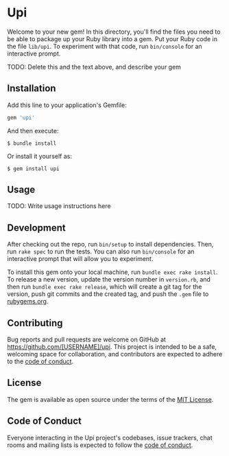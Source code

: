 # Upi

Welcome to your new gem! In this directory, you'll find the files you need to be able to package up your Ruby library into a gem. Put your Ruby code in the file `lib/upi`. To experiment with that code, run `bin/console` for an interactive prompt.

TODO: Delete this and the text above, and describe your gem

## Installation

Add this line to your application's Gemfile:

```ruby
gem 'upi'
```

And then execute:

    $ bundle install

Or install it yourself as:

    $ gem install upi

## Usage

TODO: Write usage instructions here

## Development

After checking out the repo, run `bin/setup` to install dependencies. Then, run `rake spec` to run the tests. You can also run `bin/console` for an interactive prompt that will allow you to experiment.

To install this gem onto your local machine, run `bundle exec rake install`. To release a new version, update the version number in `version.rb`, and then run `bundle exec rake release`, which will create a git tag for the version, push git commits and the created tag, and push the `.gem` file to [rubygems.org](https://rubygems.org).

## Contributing

Bug reports and pull requests are welcome on GitHub at https://github.com/[USERNAME]/upi. This project is intended to be a safe, welcoming space for collaboration, and contributors are expected to adhere to the [code of conduct](https://github.com/[USERNAME]/upi/blob/master/CODE_OF_CONDUCT.md).

## License

The gem is available as open source under the terms of the [MIT License](https://opensource.org/licenses/MIT).

## Code of Conduct

Everyone interacting in the Upi project's codebases, issue trackers, chat rooms and mailing lists is expected to follow the [code of conduct](https://github.com/[USERNAME]/upi/blob/master/CODE_OF_CONDUCT.md).
